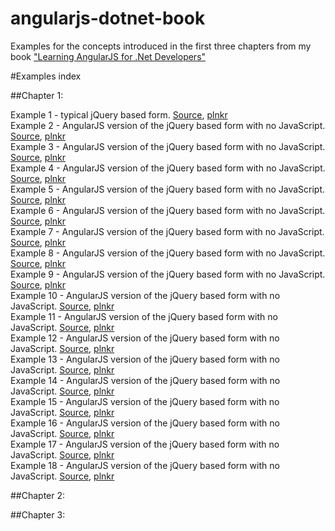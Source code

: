 angularjs-dotnet-book
=====================

Examples for the concepts introduced in the first three chapters from my book ["Learning AngularJS for .Net Developers"](http://www.packtpub.com/learning-angularjs-for-net-developers/book)

#Examples index

##Chapter 1:

Example 1 - typical jQuery based form. [Source](Chapter1/Example1), [plnkr](http://plnkr.co/edit/nqF38J?p=preview)  
Example 2 - AngularJS version of the jQuery based form with no JavaScript. [Source](Chapter1/Example2), [plnkr](http://plnkr.co/edit/UNRH3j?p=preview)  
Example 3 - AngularJS version of the jQuery based form with no JavaScript. [Source](Chapter1/Example3), [plnkr](http://plnkr.co/edit/UNRH3j?p=preview)  
Example 4 - AngularJS version of the jQuery based form with no JavaScript. [Source](Chapter1/Example4), [plnkr](http://plnkr.co/edit/UNRH3j?p=preview)  
Example 5 - AngularJS version of the jQuery based form with no JavaScript. [Source](Chapter1/Example5), [plnkr](http://plnkr.co/edit/UNRH3j?p=preview)  
Example 6 - AngularJS version of the jQuery based form with no JavaScript. [Source](Chapter1/Example6), [plnkr](http://plnkr.co/edit/UNRH3j?p=preview)  
Example 7 - AngularJS version of the jQuery based form with no JavaScript. [Source](Chapter1/Example7), [plnkr](http://plnkr.co/edit/UNRH3j?p=preview)  
Example 8 - AngularJS version of the jQuery based form with no JavaScript. [Source](Chapter1/Example8), [plnkr](http://plnkr.co/edit/UNRH3j?p=preview)  
Example 9 - AngularJS version of the jQuery based form with no JavaScript. [Source](Chapter1/Example9), [plnkr](http://plnkr.co/edit/UNRH3j?p=preview)  
Example 10 - AngularJS version of the jQuery based form with no JavaScript. [Source](Chapter1/Example10), [plnkr](http://plnkr.co/edit/UNRH3j?p=preview)  
Example 11 - AngularJS version of the jQuery based form with no JavaScript. [Source](Chapter1/Example11), [plnkr](http://plnkr.co/edit/UNRH3j?p=preview)  
Example 12 - AngularJS version of the jQuery based form with no JavaScript. [Source](Chapter1/Example12), [plnkr](http://plnkr.co/edit/UNRH3j?p=preview)  
Example 13 - AngularJS version of the jQuery based form with no JavaScript. [Source](Chapter1/Example13), [plnkr](http://plnkr.co/edit/UNRH3j?p=preview)  
Example 14 - AngularJS version of the jQuery based form with no JavaScript. [Source](Chapter1/Example14), [plnkr](http://plnkr.co/edit/UNRH3j?p=preview)  
Example 15 - AngularJS version of the jQuery based form with no JavaScript. [Source](Chapter1/Example15), [plnkr](http://plnkr.co/edit/UNRH3j?p=preview)  
Example 16 - AngularJS version of the jQuery based form with no JavaScript. [Source](Chapter1/Example16), [plnkr](http://plnkr.co/edit/UNRH3j?p=preview)  
Example 17 - AngularJS version of the jQuery based form with no JavaScript. [Source](Chapter1/Example17), [plnkr](http://plnkr.co/edit/UNRH3j?p=preview)  
Example 18 - AngularJS version of the jQuery based form with no JavaScript. [Source](Chapter1/Example18), [plnkr](http://plnkr.co/edit/UNRH3j?p=preview)  

##Chapter 2:

##Chapter 3:

